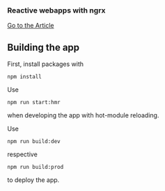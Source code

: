 ### Reactive webapps with ngrx

[Go to the Article](https://blog.brakmic.com/reactive-apps-with-angular-ngrx/)

## Building the app

First, install packages with

```
npm install
```

Use

```
npm run start:hmr
```

when developing the app with hot-module reloading. 

Use 

```
npm run build:dev 
```

respective

```
npm run build:prod
```

to deploy the app.
